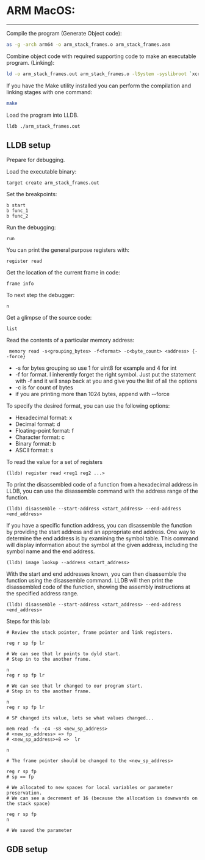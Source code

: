 # ARM MacOS:
<hr />

Compile the program (Generate Object code):
```zsh
as -g -arch arm64 -o arm_stack_frames.o arm_stack_frames.asm
```

Combine object code with required supporting code to make an executable program. (Linking):
```zsh
ld -o arm_stack_frames.out arm_stack_frames.o -lSystem -syslibroot `xcrun -sdk macosx --show-sdk-path` -e _start -arch arm64
``` 

If you have the Make utility installed you can perform the compilation and linking stages with one command:
```zsh
make
```

Load the program into LLDB.
```zsh
lldb ./arm_stack_frames.out
```

##  LLDB setup
Prepare for debugging.

Load the executable binary:
```lldb
target create arm_stack_frames.out
````

Set the breakpoints:
```lldb
b start
b func_1
b func_2
````

Run the debugging:
```lldb
run
```

You can print the general purpose registers with:
```lldb
register read
```

Get the location of the current frame in code:
```lldb
frame info
```

To next step the debugger:
```lldb
n
```

Get a glimpse of the source code:
```
list
```

Read the contents of a particular memory address:
```lldb
 memory read -s<grouping_bytes> -f<format> -c<byte_count> <address> {--force}
```

+ -s for bytes grouping so use 1 for uint8 for example and 4 for int
+ -f for format. I inherently forget the right symbol. Just put the statement with -f and it will snap back at you and give you the list of all the options
+ -c is for count of bytes
+ if you are printing more than 1024 bytes, append with --force

To specify the desired format, you can use the following options:

* Hexadecimal format: x
* Decimal format: d
* Floating-point format: f
* Character format: c
* Binary format: b
* ASCII format: s

To read the value for a set of registers
```lldb
(lldb) register read <reg1 reg2 ...>
```

To print the disassembled code of a function from a hexadecimal address in LLDB, you can use the disassemble command with the address range of the function.
```lldb
(lldb) disassemble --start-address <start_address> --end-address <end_address>
```

If you have a specific function address, you can disassemble the function by providing the start address and an appropriate end address. One way to determine the end address is by examining the symbol table. This command will display information about the symbol at the given address, including the symbol name and the end address.
```lldb
(lldb) image lookup --address <start_address>
```

With the start and end addresses known, you can then disassemble the function using the disassemble command. LLDB will then print the disassembled code of the function, showing the assembly instructions at the specified address range.
```lldb
(lldb) disassemble --start-address <start_address> --end-address <end_address>
```

Steps for this lab:

```lldb
# Review the stack pointer, frame pointer and link registers.

reg r sp fp lr

# We can see that lr points to dyld start.
# Step in to the another frame.

n
reg r sp fp lr

# We can see that lr changed to our program start.
# Step in to the another frame.

n
reg r sp fp lr

# SP changed its value, lets se what values changed...

mem read -fx -c4 -s8 <new_sp_address>
# <new_sp_address> => fp 
# <new_sp_address>+8 =>  lr

n

# The frame pointer should be changed to the <new_sp_address>

reg r sp fp
# sp == fp

# We allocated to new spaces for local variables or parameter preservation.
# We can see a decrement of 16 (because the allocation is downwards on the stack space)

reg r sp fp
n

# We saved the parameter 

```

##  GDB setup